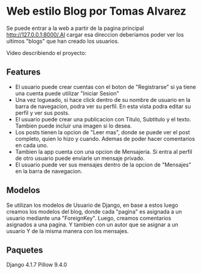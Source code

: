 # Web estilo Blog por Tomas Alvarez

Se puede entrar a la web a partir de la pagina principal http://127.0.0.1:8000/.Al cargar esa direccion deberiamos poder ver los ultimos "blogs" que han creado los usuarios.

Video describiendo el proyecto:



## Features

 - El usuario puede crear cuentas con el boton de "Registrarse" si ya tiene una cuenta puede utilizar "Iniciar Sesion"
 - Una vez logueado, si hace click dentro de su nombre de usuario en la barra de navegacion, podra ver su perfil. En esta vista podra editar su perfil y ver sus posts.
 - El usuario puede crear una publicacion con Titulo, Subtitulo y el texto. Tambien puede incluir una imagen si lo desea.
 - Los posts tienen la opcion de "Leer mas", donde se puede ver el post completo, quien lo hizo y cuando. Ademas de poder hacer comentarios en cada uno.
 - Tambien la app cuenta con una opcion de Mensajeria. Si entra al perfil de otro usuario puede enviarle un mensaje privado. 
 - El usuario puede ver sus mensajes dentro de la opcion de "Mensajes" en la barra de navegacion.

## Modelos

Se utilizan los modelos de Usuario de Django, en base a estos luego creamos los modelos del blog, donde cada "pagina" es asignada a un usuario mediante una "ForeignKey". 
Luego, creamos comentarios asignados a una pagina. Y tambien con un autor que se asignar a un usuario
Y de la misma manera con los mensajes.


## Paquetes

Django 4.1.7
Pillow 9.4.0
